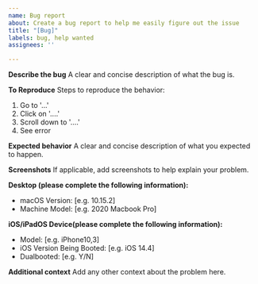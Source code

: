 ```yaml
---
name: Bug report
about: Create a bug report to help me easily figure out the issue
title: "[Bug]"
labels: bug, help wanted
assignees: ''

---
```


**Describe the bug**
A clear and concise description of what the bug is.

**To Reproduce**
Steps to reproduce the behavior:
1. Go to '...'
2. Click on '....'
3. Scroll down to '....'
4. See error

**Expected behavior**
A clear and concise description of what you expected to happen.

**Screenshots**
If applicable, add screenshots to help explain your problem.

**Desktop (please complete the following information):**
 - macOS Version: [e.g. 10.15.2]
 - Machine Model: [e.g. 2020 Macbook Pro]

**iOS/iPadOS Device(please complete the following information):**
 - Model: [e.g. iPhone10,3]
 - iOS Version Being Booted: [e.g. iOS 14.4]
 - Dualbooted: [e.g. Y/N]

**Additional context**
Add any other context about the problem here.
